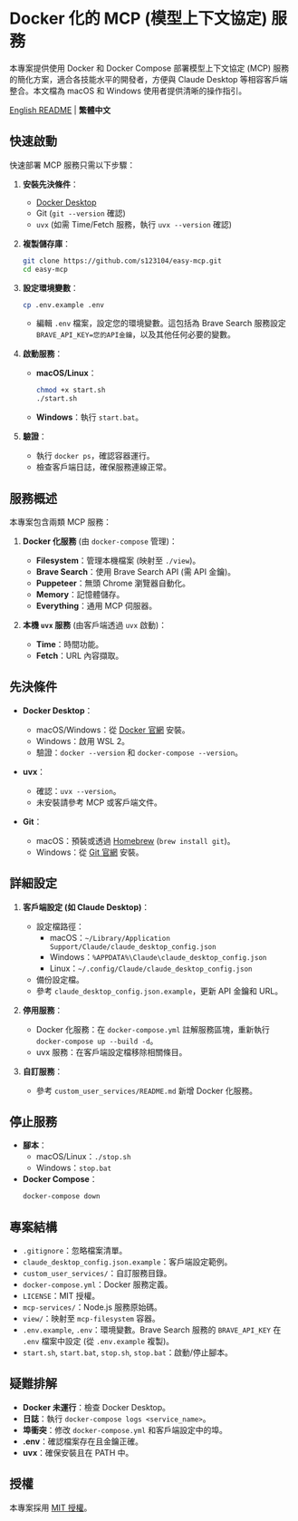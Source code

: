 # Docker 化的 MCP (模型上下文協定) 服務

本專案提供使用 Docker 和 Docker Compose 部署模型上下文協定 (MCP) 服務的簡化方案，適合各技能水平的開發者，方便與 Claude Desktop 等相容客戶端整合。本文檔為 macOS 和 Windows 使用者提供清晰的操作指引。

[English README](./README.md) | **繁體中文**

## 快速啟動

快速部署 MCP 服務只需以下步驟：

1. **安裝先決條件**：

   - [Docker Desktop](https://www.docker.com/products/docker-desktop/)
   - Git (`git --version` 確認)
   - `uvx` (如需 Time/Fetch 服務，執行 `uvx --version` 確認)

2. **複製儲存庫**：

   ```bash
   git clone https://github.com/s123104/easy-mcp.git
   cd easy-mcp
   ```

3. **設定環境變數**：

   ```bash
   cp .env.example .env
   ```

   - 編輯 `.env` 檔案，設定您的環境變數。這包括為 Brave Search 服務設定 `BRAVE_API_KEY=您的API金鑰`，以及其他任何必要的變數。

4. **啟動服務**：

   - **macOS/Linux**：
     ```bash
     chmod +x start.sh
     ./start.sh
     ```
   - **Windows**：執行 `start.bat`。

5. **驗證**：
   - 執行 `docker ps`，確認容器運行。
   - 檢查客戶端日誌，確保服務連線正常。

## 服務概述

本專案包含兩類 MCP 服務：

1. **Docker 化服務** (由 `docker-compose` 管理)：

   - **Filesystem**：管理本機檔案 (映射至 `./view`)。
   - **Brave Search**：使用 Brave Search API (需 API 金鑰)。
   - **Puppeteer**：無頭 Chrome 瀏覽器自動化。
   - **Memory**：記憶體儲存。
   - **Everything**：通用 MCP 伺服器。

2. **本機 `uvx` 服務** (由客戶端透過 `uvx` 啟動)：
   - **Time**：時間功能。
   - **Fetch**：URL 內容擷取。

## 先決條件

- **Docker Desktop**：

  - macOS/Windows：從 [Docker 官網](https://www.docker.com/products/docker-desktop/) 安裝。
  - Windows：啟用 WSL 2。
  - 驗證：`docker --version` 和 `docker-compose --version`。

- **uvx**：

  - 確認：`uvx --version`。
  - 未安裝請參考 MCP 或客戶端文件。

- **Git**：
  - macOS：預裝或透過 [Homebrew](https://brew.sh/) (`brew install git`)。
  - Windows：從 [Git 官網](https://git-scm.com/download/win) 安裝。

## 詳細設定

1. **客戶端設定 (如 Claude Desktop)**：

   - 設定檔路徑：
     - macOS：`~/Library/Application Support/Claude/claude_desktop_config.json`
     - Windows：`%APPDATA%\Claude\claude_desktop_config.json`
     - Linux：`~/.config/Claude/claude_desktop_config.json`
   - 備份設定檔。
   - 參考 `claude_desktop_config.json.example`，更新 API 金鑰和 URL。

2. **停用服務**：

   - Docker 化服務：在 `docker-compose.yml` 註解服務區塊，重新執行 `docker-compose up --build -d`。
   - uvx 服務：在客戶端設定檔移除相關條目。

3. **自訂服務**：
   - 參考 `custom_user_services/README.md` 新增 Docker 化服務。

## 停止服務

- **腳本**：
  - macOS/Linux：`./stop.sh`
  - Windows：`stop.bat`
- **Docker Compose**：
  ```bash
  docker-compose down
  ```

## 專案結構

- `.gitignore`：忽略檔案清單。
- `claude_desktop_config.json.example`：客戶端設定範例。
- `custom_user_services/`：自訂服務目錄。
- `docker-compose.yml`：Docker 服務定義。
- `LICENSE`：MIT 授權。
- `mcp-services/`：Node.js 服務原始碼。
- `view/`：映射至 `mcp-filesystem` 容器。
 - `.env.example`, `.env`：環境變數。Brave Search 服務的 `BRAVE_API_KEY` 在 `.env` 檔案中設定 (從 `.env.example` 複製)。
- `start.sh`, `start.bat`, `stop.sh`, `stop.bat`：啟動/停止腳本。

## 疑難排解

- **Docker 未運行**：檢查 Docker Desktop。
- **日誌**：執行 `docker-compose logs <service_name>`。
- **埠衝突**：修改 `docker-compose.yml` 和客戶端設定中的埠。
- **.env**：確認檔案存在且金鑰正確。
- **uvx**：確保安裝且在 PATH 中。

## 授權

本專案採用 [MIT 授權](./LICENSE)。
